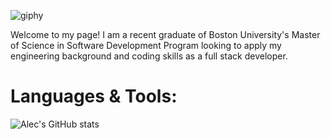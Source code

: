 ![giphy](https://user-images.githubusercontent.com/87158392/183985549-fb0cec10-ac97-4d44-b182-f2b93cede51a.gif)

<p>Welcome to my page! I am a recent graduate of Boston University's Master of Science in Software Development Program looking to apply my engineering background and coding skills as a full stack developer.</p>

<h1>Languages & Tools:</h1>

![Alec's GitHub stats](https://github-readme-stats.vercel.app/api?username=atocon&show_icons=true&theme=dark)
